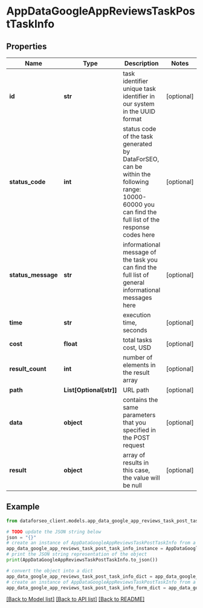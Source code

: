 # AppDataGoogleAppReviewsTaskPostTaskInfo


## Properties

Name | Type | Description | Notes
------------ | ------------- | ------------- | -------------
**id** | **str** | task identifier unique task identifier in our system in the UUID format | [optional] 
**status_code** | **int** | status code of the task generated by DataForSEO, can be within the following range: 10000-60000 you can find the full list of the response codes here | [optional] 
**status_message** | **str** | informational message of the task you can find the full list of general informational messages here | [optional] 
**time** | **str** | execution time, seconds | [optional] 
**cost** | **float** | total tasks cost, USD | [optional] 
**result_count** | **int** | number of elements in the result array | [optional] 
**path** | **List[Optional[str]]** | URL path | [optional] 
**data** | **object** | contains the same parameters that you specified in the POST request | [optional] 
**result** | **object** | array of results in this case, the value will be null | [optional] 

## Example

```python
from dataforseo_client.models.app_data_google_app_reviews_task_post_task_info import AppDataGoogleAppReviewsTaskPostTaskInfo

# TODO update the JSON string below
json = "{}"
# create an instance of AppDataGoogleAppReviewsTaskPostTaskInfo from a JSON string
app_data_google_app_reviews_task_post_task_info_instance = AppDataGoogleAppReviewsTaskPostTaskInfo.from_json(json)
# print the JSON string representation of the object
print(AppDataGoogleAppReviewsTaskPostTaskInfo.to_json())

# convert the object into a dict
app_data_google_app_reviews_task_post_task_info_dict = app_data_google_app_reviews_task_post_task_info_instance.to_dict()
# create an instance of AppDataGoogleAppReviewsTaskPostTaskInfo from a dict
app_data_google_app_reviews_task_post_task_info_form_dict = app_data_google_app_reviews_task_post_task_info.from_dict(app_data_google_app_reviews_task_post_task_info_dict)
```
[[Back to Model list]](../README.md#documentation-for-models) [[Back to API list]](../README.md#documentation-for-api-endpoints) [[Back to README]](../README.md)


